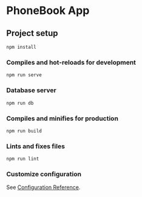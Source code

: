 # PhoneBook App

## Project setup
```
npm install
```

### Compiles and hot-reloads for development
```
npm run serve
```

### Database server
```
npm run db
```

### Compiles and minifies for production
```
npm run build
```

### Lints and fixes files
```
npm run lint
```

### Customize configuration
See [Configuration Reference](https://cli.vuejs.org/config/).
